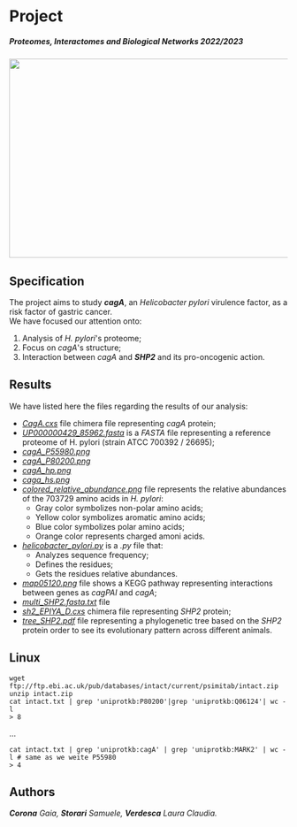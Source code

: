 # Project
##### Proteomes, Interactomes and Biological Networks 2022/2023
<img width="1014" height="360" src="https://user-images.githubusercontent.com/106587485/209847519-83c43328-4d87-426f-8e9f-1c7d46d1e4d1.jpg">

## Specification
The project aims to study ***cagA***, an _Helicobacter pylori_ virulence factor, as a risk factor of gastric cancer. </br>
We have focused our attention onto:
1. Analysis of _H. pylori_'s proteome;
2. Focus on _cagA_'s structure;
3. Interaction between _cagA_ and ***SHP2*** and its pro-oncogenic action.

## Results
We have listed here the files regarding the results of our analysis:
* _[CagA.cxs](https://github.com/samustora/PIBN/blob/main/CagA.cxs)_ file chimera file representing _cagA_ protein;
* _[UP000000429_85962.fasta](https://github.com/samustora/PIBN/blob/main/UP000000429_85962.fasta)_ is a _FASTA_ file representing a reference proteome of H. pylori (strain ATCC 700392 / 26695);
* _[cagA_P55980.png](https://github.com/samustora/PIBN/blob/main/cagA_P55980.png)_
* _[cagA_P80200.png](https://github.com/samustora/PIBN/blob/main/cagA_P80200.png)_
* _[cagA_hp.png](https://github.com/samustora/PIBN/blob/main/cagA_hp.png)_
* _[caga_hs.png](https://github.com/samustora/PIBN/blob/main/caga_hs.png)_
* _[colored_relative_abundance.png](https://github.com/samustora/PIBN/blob/main/colored_relative_abundance.png)_ file represents the relative abundances of the 703729 amino acids in _H. pylori_:
  * Gray color symbolizes non-polar amino acids;
  * Yellow color symbolizes aromatic amino acids;
  * Blue color symbolizes polar amino acids;
  * Orange color represents charged amoni acids.
* _[helicobacter_pylori.py](https://github.com/samustora/PIBN/blob/main/helicobacter_pylori.py)_ is a _.py_ file that:
  * Analyzes sequence frequency;
  * Defines the residues;
  * Gets the residues relative abundances.
* _[map05120.png](https://github.com/samustora/PIBN/blob/main/map05120.png)_ file shows a KEGG pathway representing interactions between genes as _cagPAI_ and _cagA_;
* _[multi_SHP2.fasta.txt](https://github.com/samustora/PIBN/blob/main/multi_SHP2.fasta.txt)_ file
* _[sh2_EPIYA_D.cxs](https://github.com/samustora/PIBN/blob/main/sh2_EPIYA_D.cxs)_ chimera file representing _SHP2_ protein;
* _[tree_SHP2.pdf](https://github.com/samustora/PIBN/blob/main/tree_SHP2.pdf)_ file representing a phylogenetic tree based on the _SHP2_ protein order to see its evolutionary pattern across different animals.

## Linux
```
wget ftp://ftp.ebi.ac.uk/pub/databases/intact/current/psimitab/intact.zip 
unzip intact.zip
cat intact.txt | grep 'uniprotkb:P80200'|grep 'uniprotkb:Q06124'| wc -l
> 8
```
...
```
cat intact.txt | grep 'uniprotkb:cagA' | grep 'uniprotkb:MARK2' | wc -l # same as we weite P55980
> 4
```

## Authors
***Corona** Gaia, **Storari** Samuele, **Verdesca** Laura Claudia.*
